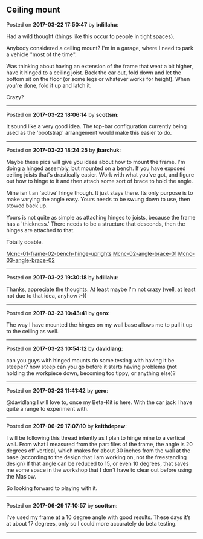 ## Ceiling mount
Posted on **2017-03-22 17:50:47** by **bdillahu**:

Had a wild thought (things like this occur to people in tight spaces).



Anybody considered a ceiling mount? I'm in a garage, where I need to park a vehicle "most of the time".



Was thinking about having an extension of the frame that went a bit higher, have it hinged to a ceiling joist. Back the car out, fold down and let the bottom sit on the floor (or some legs or whatever works for height). When you're done, fold it up and latch it.



Crazy?

---

Posted on **2017-03-22 18:06:14** by **scottsm**:

It sound like a very good idea. The top-bar configuration currently being used as the 'bootstrap' arrangement would make this easier to do.

---

Posted on **2017-03-22 18:24:25** by **jbarchuk**:

Maybe these pics will give you ideas about how to mount the frame. I'm doing a hinged assembly, but mounted on a bench. If you have exposed ceiling joists that's drastically easier. Work with what you've got, and figure out how to hinge to it and then attach some sort of brace to hold the angle.

Mine isn't an 'active' hinge though. It just stays there. Its only purpose is to make varying the angle easy. Yours needs to be swung down to use, then stowed back up.

Yours is not quite as simple as attaching hinges to joists, because the frame has a 'thickness.' There needs to be a structure that descends, then the hinges are attached to that.

Totally doable.

 [Mcnc-01-frame-02-bench-hinge-uprights](/images/hG/Tt/hGTt_mcnc01frame02benchhingeuprights.png.jpg) [Mcnc-02-angle-brace-01](/images/R8/RL/R8RL_mcnc02anglebrace01.png.jpg) [Mcnc-03-angle-brace-02](/images/4g/mK/4gmK_mcnc03anglebrace02.png.jpg)

---

Posted on **2017-03-22 19:30:18** by **bdillahu**:

Thanks, appreciate the thoughts. At least maybe I'm not crazy (well, at least not due to that idea, anyhow :-))

---

Posted on **2017-03-23 10:43:41** by **gero**:

The way I have mounted the hinges on my wall base allows me to pull it up to the ceiling as well.

---

Posted on **2017-03-23 10:54:12** by **davidlang**:

can you guys with hinged mounts do some testing with having it be steeper? how steep can you go before it starts having problems (not holding the workpiece down, becoming too tippy, or anything else)?

---

Posted on **2017-03-23 11:41:42** by **gero**:

@davidlang I will love to, once my Beta-Kit is here. With the car jack I have quite a range to experiment with.

---

Posted on **2017-06-29 17:07:10** by **keithdepew**:

I will be following this thread intently as I plan to hinge mine to a vertical wall.  From what I measured from the part files of the frame, the angle is 20 degrees off vertical, which makes for about 30 inches from the wall at the base (according to the design that I am working on, not the freestanding design)  If that angle can be reduced to 15, or even 10 degrees, that saves me some space in the workshop that I don't have to clear out before using the Maslow.  

So looking forward to playing with it.

---

Posted on **2017-06-29 17:10:57** by **scottsm**:

I’ve used my frame at a 10 degree angle with good results. These days it’s at about 17 degrees, only so I could more accurately do beta testing.

---

